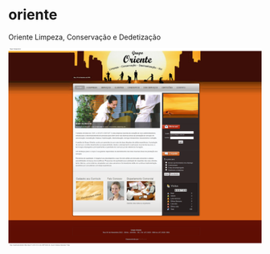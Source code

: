 # oriente
Oriente Limpeza, Conservação e Dedetização

![screenshot](/screenshots/Oriente%20Limpeza%20e%20Dedetização%20-%20Oriente%20Limpeza%20e%20Dedetização.png "Oriente Limpeza e Dedetizacao")
